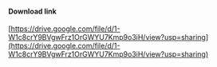 #### Download link
[https://drive.google.com/file/d/1-W1c8crY9BVgwFrz1OrGWYU7Kmp9o3iH/view?usp=sharing](https://drive.google.com/file/d/1-W1c8crY9BVgwFrz1OrGWYU7Kmp9o3iH/view?usp=sharing)